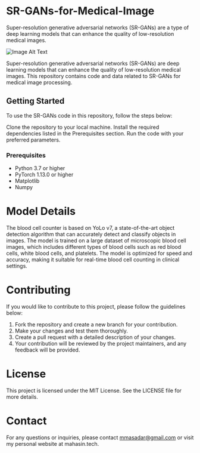 # SR-GANs-for-Medical-Image
Super-resolution generative adversarial networks (SR-GANs) are a type of deep learning models that can enhance the quality of low-resolution medical images.

![Image Alt Text](https://github.com/mmasdar/SR-GANs-for-Medical-Image/blob/main/CXR%20~%20SR-GAN%202.png)

Super-resolution generative adversarial networks (SR-GANs) are deep learning models that can enhance the quality of low-resolution medical images. This repository contains code and data related to SR-GANs for medical image processing.

## Getting Started
To use the SR-GANs code in this repository, follow the steps below:

Clone the repository to your local machine.
Install the required dependencies listed in the Prerequisites section.
Run the code with your preferred parameters.

### Prerequisites

- Python 3.7 or higher
- PyTorch 1.13.0 or higher
- Matplotlib
- Numpy

# Model Details
The blood cell counter is based on YoLo v7, a state-of-the-art object detection algorithm that can accurately detect and classify objects in images. The model is trained on a large dataset of microscopic blood cell images, which includes different types of blood cells such as red blood cells, white blood cells, and platelets. The model is optimized for speed and accuracy, making it suitable for real-time blood cell counting in clinical settings.

# Contributing
If you would like to contribute to this project, please follow the guidelines below:

1. Fork the repository and create a new branch for your contribution.
2. Make your changes and test them thoroughly.
3. Create a pull request with a detailed description of your changes.
4. Your contribution will be reviewed by the project maintainers, and any feedback will be provided.

# License
This project is licensed under the MIT License. See the LICENSE file for more details.

# Contact
For any questions or inquiries, please contact mmasadar@gmail.com or visit my personal website at mahasin.tech.

